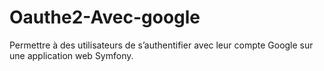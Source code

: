 # Oauthe2-Avec-google
Permettre à des utilisateurs de s’authentifier avec leur compte Google sur une application web Symfony.
